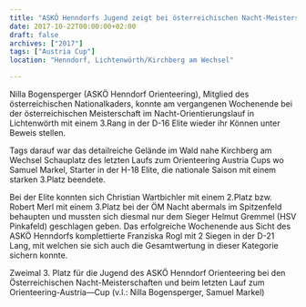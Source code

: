 ```yaml
---
title: "ASKÖ Henndorfs Jugend zeigt bei österreichischen Nacht-Meisterschaften und Saisonfinale auf"
date: 2017-10-22T00:00:00+02:00
draft: false
archives: ["2017"]
tags: ["Austria Cup"]
location: "Henndorf, Lichtenwörth/Kirchberg am Wechsel"

---
```


Nilla Bogensperger (ASKÖ Henndorf Orienteering), Mitglied des österreichischen Nationalkaders, konnte am vergangenen Wochenende bei der österreichischen Meisterschaft im Nacht-Orientierungslauf in Lichtenwörth mit einem 3.Rang in der D-16 Elite wieder ihr Können unter Beweis stellen.

<!--more-->

Tags darauf war das detailreiche Gelände im Wald nahe Kirchberg am Wechsel Schauplatz des letzten Laufs zum Orienteering Austria Cups wo Samuel Markel, Starter in der H-18 Elite, die nationale Saison mit einem starken 3.Platz beendete.

Bei der Elite konnten sich Christian Wartbichler mit einem 2.Platz bzw. Robert Merl mit einem 3.Platz bei der ÖM Nacht abermals im Spitzenfeld behaupten und mussten sich diesmal nur dem Sieger Helmut Gremmel (HSV Pinkafeld) geschlagen geben. Das erfolgreiche Wochenende aus Sicht des ASKÖ Henndorfs komplettierte Franziska Rogl mit 2 Siegen in der D-21 Lang, mit welchen sie sich auch die Gesamtwertung in dieser Kategorie sichern konnte.

Zweimal 3. Platz für die Jugend des ASKÖ Henndorf Orienteering bei den Österreichischen Nacht-Meisterschaften und beim letzten Lauf zum Orienteering-Austria—Cup (v.l.: Nilla Bogensperger, Samuel Markel)
